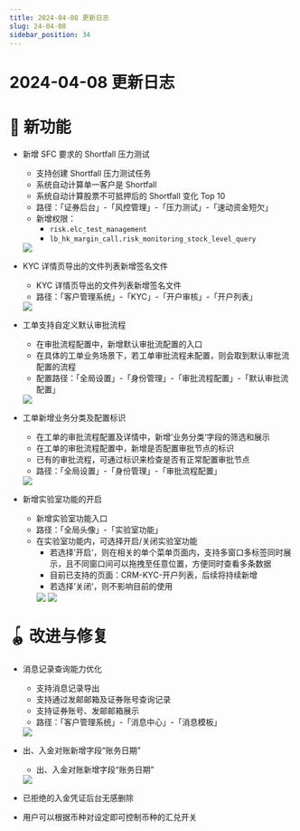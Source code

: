 ```yaml
---
title: 2024-04-08 更新日志
slug: 24-04-08
sidebar_position: 34
---
```



# 2024-04-08 更新日志

# 🎉 新功能

- 新增 SFC 要求的 Shortfall 压力测试
    - 支持创建 Shortfall 压力测试任务
    - 系统自动计算单一客户是 Shortfall
    - 系统自动计算股票不可抵押后的 Shortfall 变化 Top 10
    - 路径：「证券后台」-「风控管理」-「压力测试」-「速动资金短欠」
    - 新增权限：
        - `risk.elc_test_management`
        - `lb_hk_margin_call.risk_monitoring_stock_level_query`
    <img src="/assets/O8d6biA5aovDjCxIQePcgCN8n5c.png" src-width="3740" src-height="1438" align="center"/>

- KYC 详情页导出的文件列表新增签名文件
    - KYC 详情页导出的文件列表新增签名文件
    - 路径：「客户管理系统」-「KYC」-「开户审核」-「开户列表」
    <img src="/assets/TY93bHsAlogu8jxM6Suc3AXynqc.png" src-width="2460" src-height="1090" align="center"/>

- 工单支持自定义默认审批流程
    - 在审批流程配置中，新增默认审批流配置的入口
    - 在具体的工单业务场景下，若工单审批流程未配置，则会取到默认审批流配置的流程
    - 配置路径：「全局设置」-「身份管理」-「审批流程配置」-「默认审批流配置」
    <img src="/assets/ZqhBbdO5roHtaLxmTd1cSDDpnrP.png" src-width="2462" src-height="732" align="center"/>

- 工单新增业务分类及配置标识
    - 在工单的审批流程配置及详情中，新增’业务分类‘字段的筛选和展示
    - 在工单的审批流程配置中，新增是否配置审批节点的标识
    - 已有的审批流程，可通过标识来检查是否有正常配置审批节点
    - 路径：「全局设置」-「身份管理」-「审批流程配置」
    <img src="/assets/GRGsbTe45o1OIox9K1PclzOOnEb.png" src-width="2540" src-height="919" align="center"/>

- 新增实验室功能的开启
    - 新增实验室功能入口
    - 路径：「全局头像」-「实验室功能」
    - 在实验室功能内，可选择开启/关闭实验室功能
        - 若选择’开启‘，则在相关的单个菜单页面内，支持多窗口多标签同时展示，且不同窗口间可以拖拽至任意位置，方便同时查看多条数据
        - 目前已支持的页面：CRM-KYC-开户列表，后续将持续新增
        - 若选择’关闭‘，则不影响目前的使用
        <img src="/assets/GrPsbumgtoieVYxckpycV9MKnBe.png" src-width="2468" src-height="1010" align="center"/>
        <img src="/assets/YBjpbqNUCokxw3xpIIkcQRWHnPo.png" src-width="2834" src-height="845" align="center"/>

# 🪀 改进与修复

- 消息记录查询能力优化
    - 支持消息记录导出
    - 支持通过发邮邮箱及证券账号查询记录
    - 支持证券账号、发邮邮箱展示
    - 路径：「客户管理系统」-「消息中心」-「消息模板」
    <img src="/assets/He7hbtZqIoATc0xtD6mczRzWnqb.png" src-width="3178" src-height="784" align="center"/>

- 出、入金对账新增字段“账务日期”
    - 出、入金对账新增字段“账务日期”
    <img src="/assets/Bre5bavteofJ14xJ7sIcnLjXnFe.png" src-width="2794" src-height="946" align="center"/>

- 已拒绝的入金凭证后台无感删除
- 用户可以根据币种对设定即可控制币种的汇兑开关


